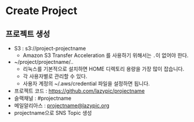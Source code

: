 # Create Project

## 프로젝트 생성
- S3 : s3://project-projectname
	- Amazon S3 Transfer Acceleration 를 사용하기 위해서는 `.`이 없어야 한다.
- ~/project/projectname/..
	- 리눅스를 기본적으로 설치하면 HOME 디렉토리 용량을 가장 많이 잡습니다.
	- 각 사용자별로 관리할 수 있다.
	- 사용자 계정의 ~/.aws/credential 파일을 설정하면 됩니다.
- 프로젝트 코드 : https://github.com/lazypic/projectname
- 슬랙채널 : #projectname
- 메일알리아스 : projectname@lazypic.org
- projectname으로 SNS Topic 생성
